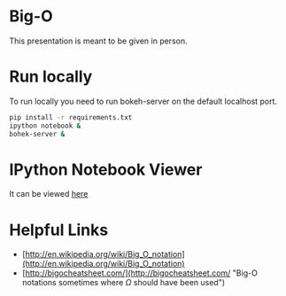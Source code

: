 Big-O
=============

This presentation is meant to be given in person.  

Run locally
============
To run locally you need to run bokeh-server on the default localhost port.

```sh
pip install -r requirements.txt
ipython notebook &
bohek-server &
```

IPython Notebook Viewer
=======================

It can be viewed [here](http://nbviewer.ipython.org/github/brentpayne/presentations/blob/master/big-o/Big-O.ipynb "IPython Notebook Viewer Big-O presentation")

Helpful Links
=============

* [http://en.wikipedia.org/wiki/Big_O_notation](http://en.wikipedia.org/wiki/Big_O_notation)
* [http://bigocheatsheet.com/](http://bigocheatsheet.com/ "Big-O notations sometimes where $\Omega$ should have been used")
